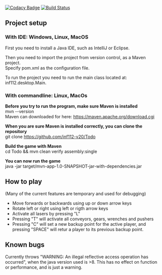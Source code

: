 [![Codacy Badge](https://api.codacy.com/project/badge/Grade/799bcad926c04c4f91c35ab2bc034c18)](https://www.codacy.com/gh/inf112-v20/Todo?utm_source=github.com&amp;utm_medium=referral&amp;utm_content=inf112-v20/Todo&amp;utm_campaign=Badge_Grade) [![Build Status](https://travis-ci.com/inf112-v20/Todo.svg?branch=master)](https://travis-ci.com/inf112-v20/Todo)

## Project setup

### With IDE: Windows, Linux, MacOS

  First you need to install a Java IDE, such as IntelliJ or Eclipse.

  Then you need to import the project from version control, as a Maven project. <br/> 
  Specify pom.xml as the configuration file.

  To run the project you need to run the main class located at: inf112.desktop.Main.



### With commandline: Linux, MacOs

**Before you try to run the program, make sure Maven is installed**<br/>
    mvn --version    
  Maven can downloaded for here: https://maven.apache.org/download.cgi
  
**When you are sure Maven is installed correctly, you can clone the repository**  
    git clone https://github.com/inf112-v20/Todo

**Build the game with Maven**  
    cd Todo && mvn clean verify assembly:single
    

**You can now run the game**   
    java -jar target/mvn-app-1.0-SNAPSHOT-jar-with-dependencies.jar
    
  
  
## How to play
(Many of the current features are temporary and used for debugging)
-   Move forwards or backwards using up or down arrow keys
-   Rotate left or right using left or rigth arrow keys
-   Activate all lasers by pressing "L"
-   Pressing "T" will activate all conveyors, gears, wrenches and pushers
-   Pressing "C" will set a new backup point for the active player, and pressing "SPACE" will retur a player to its
    previous backup point.
    
     
     
## Known bugs
Currently throws "WARNING: An illegal reflective access operation has occurred", 
when the java version used is >8. This has no effect on function or performance, and is just a warning.

